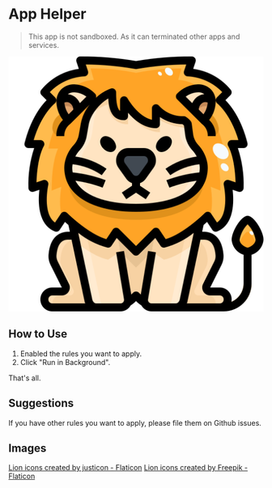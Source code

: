 # App Helper
> This app is not sandboxed. As it can terminated other apps and services.

![lion-w256](assets/lion.png)


## How to Use
1. Enabled the rules you want to apply.
2. Click "Run in Background".

That's all. 

## Suggestions
If you have other rules you want to apply, please file them on Github issues.

## Images
<a href="https://www.flaticon.com/free-icons/lion" title="lion icons">Lion icons created by justicon - Flaticon</a>
<a href="https://www.flaticon.com/free-icons/lion" title="lion icons">Lion icons created by Freepik - Flaticon</a>
